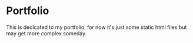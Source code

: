 
# Portfolio

This is dedicated to my portfolio, for now it's just some static html files but may get more complex someday.


